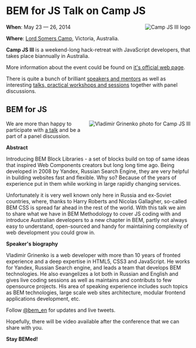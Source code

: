 # BEM for JS Talk on Camp JS

<img style="float:right;padding: 0 0 10px 10px" src="http://img-fotki.yandex.ru/get/9088/127846884.248/0_cd7f7_768f5d36_M.jpg" alt="Сamp JS III logo" title="Сamp JS III logo" />

**When**: May 23 — 26, 2014

**Where**: [Lord Somers Camp](http://www.lordsomerscamp.com/), Victoria, Australia.

**Camp JS III** is a weekend-long hack-retreat with JavaScript developers, that takes place biannually in Australia. 

More information about the event could be found on [it's official web page](http://campjs.com). 

There is quite a bunch of brilliant [speakers and mentors](http://campjs.com/) as well as interesting [talks, practical 
workshops and sessions](http://campjs.com/#sessions) together with panel discussions. 

## BEM for JS

<img style="float:right;padding: 0 0 10px 10px" src="http://img-fotki.yandex.ru/get/9805/127846884.248/0_cd7fa_cfde5056_M.jpg" alt="Vladimir Grinenko photo for Сamp JS III" title="Vladimir Grinenko photo for Сamp JS III" />

We are more than happy to participate with [a talk](http://campjs.com/#bem) and be a part of a panel discussion. 

**Abstract**

Introducing BEM Block Libraries - a set of blocks build on top of same ideas that inspired Web Components 
creators but long long time ago. Being developed in 2008 by Yandex, Russian Search Engine, they are very helpful 
in building websites fast and flexible. Why so? Because of the years of experience put in them while working in 
large rapidly changing services.

Unfortunately it is very well known only here in Russia and ex-Soviet countries, where, thanks to Harry 
Roberts and Nicolas Gallagher, so-called BEM CSS is spread far ahead in the rest of the world. With this talk 
we aim to share what we have in BEM Methodology to cover JS coding with and introduce Australian developers to 
a new chapter in BEM, partly not always easy to understand, open-sourced and handy for maintaining complexity of 
web development you could grow in.

**Speaker's biography**

Vladimir Grinenko is a web developer with more than 10 years of fronted experience and a deep expertise in 
HTML5, CSS3 and JavaScript. He works for Yandex, Russian Search engine, and leads a team that develops BEM technologies. 
He also evangelizes a lot both in Russian and English and gives live coding sessions as well as maintains 
and contributs to few opensource projects. His area of speaking experience includes such topics as BEM technologies, 
large scale web sites architecture, modular frontend applications development, etc.

Follow [@bem_en](http://twitter.com/bem_en) for updates and live tweets. 

Hopefully, there will be video available after the conference that we can share with you. 

**Stay BEMed!**
